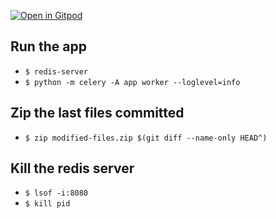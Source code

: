 [![Open in Gitpod](https://gitpod.io/button/open-in-gitpod.svg)](https://gitpod.io/#https://github.com/HannaAA17/flask_celery_template)

## Run the app
* `$ redis-server`
* `$ python -m celery -A app worker --loglevel=info`

## Zip the last files committed
* `$ zip modified-files.zip $(git diff --name-only HEAD^)`

## Kill the redis server
* `$ lsof -i:8080`
* `$ kill pid`
